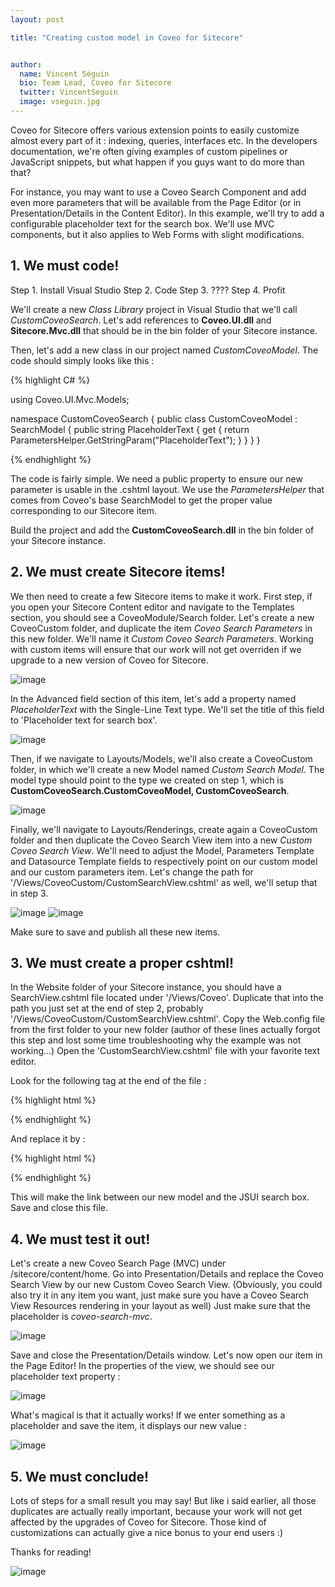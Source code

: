 ```yaml
---
layout: post

title: "Creating custom model in Coveo for Sitecore"


author:
  name: Vincent Séguin
  bio: Team Lead, Coveo for Sitecore
  twitter: VincentSeguin
  image: vseguin.jpg
---
```


Coveo for Sitecore offers various extension points to easily customize almost every part of it : indexing, queries, interfaces etc. In the developers documentation, we're often giving examples of custom pipelines or JavaScript snippets, but what happen if you guys want to do more than that?

<!-- more -->

For instance, you may want to use a Coveo Search Component and add even more parameters that will be available from the Page Editor (or in Presentation/Details in the Content Editor). In this example, we'll try to add a configurable placeholder text for the search box. We'll use MVC components, but it also applies to Web Forms with slight modifications.

## 1. We must code!

Step 1. Install Visual Studio
Step 2. Code
Step 3. ????
Step 4. Profit

We'll create a new *Class Library* project in Visual Studio that we'll call *CustomCoveoSearch*. Let's add references to **Coveo.UI.dll** and **Sitecore.Mvc.dll** that should be in the bin folder of your Sitecore instance.

Then, let's add a new class in our project named *CustomCoveoModel*. The code should simply looks like this :

{% highlight C# %}

using Coveo.UI.Mvc.Models;

namespace CustomCoveoSearch
{
    public class CustomCoveoModel : SearchModel
    {
        public string PlaceholderText
        {
            get
            {
                return ParametersHelper.GetStringParam("PlaceholderText");
            }
        }
    }
}

{% endhighlight %}

The code is fairly simple. We need a public property to ensure our new parameter is usable in the .cshtml layout. We use the *ParametersHelper* that comes from Coveo's base SearchModel to get the proper value corresponding to our Sitecore item.

Build the project and add the **CustomCoveoSearch.dll** in the bin folder of your Sitecore instance.

## 2. We must create Sitecore items!

We then need to create a few Sitecore items to make it work. First step, if you open your Sitecore Content editor and navigate to the Templates section, you should see a CoveoModule/Search folder. Let's create a new CoveoCustom folder, and duplicate the item *Coveo Search Parameters* in this new folder. We'll name it *Custom Coveo Search Parameters*. Working with custom items will ensure that our work will not get overriden if we upgrade to a new version of Coveo for Sitecore.

![image](/images/sitecore/customcoveosearchparameters.png)

In the Advanced field section of this item, let's add a property named *PlaceholderText* with the Single-Line Text type. We'll set the title of this field to 'Placeholder text for search box'.

![image](/images/sitecore/placeholdertextfield.png)

Then, if we navigate to Layouts/Models, we'll also create a CoveoCustom folder, in which we'll create a new Model named *Custom Search Model*. The model type should point to the type we created on step 1, which is **CustomCoveoSearch.CustomCoveoModel, CustomCoveoSearch**.

![image](/images/sitecore/customsearchmodel.png)

Finally, we'll navigate to Layouts/Renderings, create again a CoveoCustom folder and then duplicate the Coveo Search View item into a new *Custom Coveo Search View*. We'll need to adjust the Model, Parameters Template and Datasource Template fields to respectively point on our custom model and our custom parameters item. Let's change the path for '/Views/CoveoCustom/CustomSearchView.cshtml' as well, we'll setup that in step 3.

![image](/images/sitecore/customcoveosearchview1.png)
![image](/images/sitecore/customcoveosearchview2.png)

Make sure to save and publish all these new items.

## 3. We must create a proper cshtml!

In the Website folder of your Sitecore instance, you should have a SearchView.cshtml file located under '/Views/Coveo'. Duplicate that into the path you just set at the end of step 2, probably '/Views/CoveoCustom/CustomSearchView.cshtml'. Copy the Web.config file from the first folder to your new folder (author of these lines actually forgot this step and lost some time troubleshooting why the example was not working...) Open the 'CustomSearchView.cshtml' file with your favorite text editor.

Look for the following tag at the end of the file :

{% highlight html %}

<script type="text/javascript">
    Coveo.$(function() {
        Coveo.$('#search').coveoForSitecore('init', CoveoForSitecore.componentsOptions);
    });
</script>

{% endhighlight %}

And replace it by :

{% highlight html %}

<script type="text/javascript">
    Coveo.$(function() {
        Coveo.$('#search').coveoForSitecore('init', CoveoForSitecore.componentsOptions);
        Coveo.$('#search').find("input.CoveoQueryBox").attr("placeholder", '@Model.PlaceholderText');
    });
</script>

{% endhighlight %}

This will make the link between our new model and the JSUI search box. Save and close this file.

## 4. We must test it out!

Let's create a new Coveo Search Page (MVC) under /sitecore/content/home. Go into Presentation/Details and replace the Coveo Search View by our new Custom Coveo Search View. (Obviously, you could also try it in any item you want, just make sure you have a Coveo Search View Resources rendering in your layout as well) Just make sure that the placeholder is *coveo-search-mvc*.

![image](/images/sitecore/addedcustomcoveosearchview.png)

Save and close the Presentation/Details window. Let's now open our item in the Page Editor! In the properties of the view, we should see our placeholder text property :

![image](/images/sitecore/placeholdertextpageeditor.png)

What's magical is that it actually works! If we enter something as a placeholder and save the item, it displays our new value :

![image](/images/sitecore/placeholdertextresult.png)

## 5. We must conclude!

Lots of steps for a small result you may say! But like i said earlier, all those duplicates are actually really important, because your work will not get affected by the upgrades of Coveo for Sitecore. Those kind of customizations can actually give a nice bonus to your end users :)

Thanks for reading!

![image](/images/sitecore/kinginthecastle.gif)